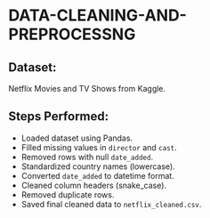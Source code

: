 # DATA-CLEANING-AND-PREPROCESSNG

## Dataset:
Netflix Movies and TV Shows from Kaggle.

## Steps Performed:
- Loaded dataset using Pandas.
- Filled missing values in `director` and `cast`.
- Removed rows with null `date_added`.
- Standardized country names (lowercase).
- Converted `date_added` to datetime format.
- Cleaned column headers (snake_case).
- Removed duplicate rows.
- Saved final cleaned data to `netflix_cleaned.csv`.
